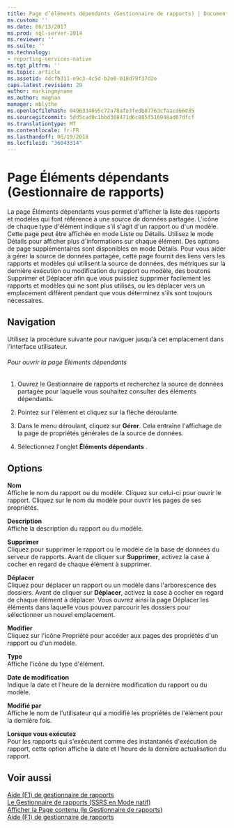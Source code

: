 ```yaml
---
title: Page d’éléments dépendants (Gestionnaire de rapports) | Documents Microsoft
ms.custom: ''
ms.date: 06/13/2017
ms.prod: sql-server-2014
ms.reviewer: ''
ms.suite: ''
ms.technology:
- reporting-services-native
ms.tgt_pltfrm: ''
ms.topic: article
ms.assetid: 4dcfb311-e9c3-4c5d-b2e0-018d79f37d2e
caps.latest.revision: 29
author: markingmyname
ms.author: maghan
manager: mblythe
ms.openlocfilehash: 0496334695c72a78afe3fedb87763cfaacd66e35
ms.sourcegitcommit: 5dd5cad0c1bbd308471d6c885f516948ad67dfcf
ms.translationtype: MT
ms.contentlocale: fr-FR
ms.lasthandoff: 06/19/2018
ms.locfileid: "36043314"
---
```

# <a name="dependent-items-page-report-manager"></a>Page Éléments dépendants (Gestionnaire de rapports)
  La page Éléments dépendants vous permet d'afficher la liste des rapports et modèles qui font référence à une source de données partagée. L'icône de chaque type d'élément indique s'il s'agit d'un rapport ou d'un modèle. Cette page peut être affichée en mode Liste ou Détails. Utilisez le mode Détails pour afficher plus d'informations sur chaque élément. Des options de page supplémentaires sont disponibles en mode Détails. Pour vous aider à gérer la source de données partagée, cette page fournit des liens vers les rapports et modèles qui utilisent la source de données, des métriques sur la dernière exécution ou modification du rapport ou modèle, des boutons Supprimer et Déplacer afin que vous puissiez supprimer facilement les rapports et modèles qui ne sont plus utilisés, ou les déplacer vers un emplacement différent pendant que vous déterminez s'ils sont toujours nécessaires.  
  
## <a name="navigation"></a>Navigation  
 Utilisez la procédure suivante pour naviguer jusqu'à cet emplacement dans l'interface utilisateur.  
  
###### <a name="to-open-the-dependent-items-page"></a>Pour ouvrir la page Éléments dépendants  
  
1.  Ouvrez le Gestionnaire de rapports et recherchez la source de données partagée pour laquelle vous souhaitez consulter des éléments dépendants.  
  
2.  Pointez sur l'élément et cliquez sur la flèche déroulante.  
  
3.  Dans le menu déroulant, cliquez sur **Gérer**. Cela entraîne l'affichage de la page de propriétés générales de la source de données.  
  
4.  Sélectionnez l'onglet **Éléments dépendants** .  
  
## <a name="options"></a>Options  
 **Nom**  
 Affiche le nom du rapport ou du modèle. Cliquez sur celui-ci pour ouvrir le rapport. Cliquez sur le nom du modèle pour ouvrir les pages de ses propriétés.  
  
 **Description**  
 Affiche la description du rapport ou du modèle.  
  
 **Supprimer**  
 Cliquez pour supprimer le rapport ou le modèle de la base de données du serveur de rapports. Avant de cliquer sur **Supprimer**, activez la case à cocher en regard de chaque élément à supprimer.  
  
 **Déplacer**  
 Cliquez pour déplacer un rapport ou un modèle dans l'arborescence des dossiers. Avant de cliquer sur **Déplacer**, activez la case à cocher en regard de chaque élément à déplacer. Vous ouvrez ainsi la page Déplacer les éléments dans laquelle vous pouvez parcourir les dossiers pour sélectionner un nouvel emplacement.  
  
 **Modifier**  
 Cliquez sur l'icône Propriété pour accéder aux pages des propriétés d'un rapport ou d'un modèle.  
  
 **Type**  
 Affiche l'icône du type d'élément.  
  
 **Date de modification**  
 Indique la date et l'heure de la dernière modification du rapport ou du modèle.  
  
 **Modifié par**  
 Affiche le nom de l'utilisateur qui a modifié les propriétés de l'élément pour la dernière fois.  
  
 **Lorsque vous exécutez**  
 Pour les rapports qui s'exécutent comme des instantanés d'exécution de rapport, cette option affiche la date et l'heure de la dernière actualisation du rapport.  
  
## <a name="see-also"></a>Voir aussi  
 [Aide (F1) de gestionnaire de rapports](../../2014/reporting-services/report-manager-f1-help.md)   
 [Le Gestionnaire de rapports &#40;SSRS en Mode natif&#41;](../../2014/reporting-services/report-manager-ssrs-native-mode.md)   
 [Afficher la Page contenu &#40;le Gestionnaire de rapports&#41;](../../2014/reporting-services/contents-page-report-manager.md)   
 [Aide (F1) de gestionnaire de rapports](../../2014/reporting-services/report-manager-f1-help.md)  
  
  